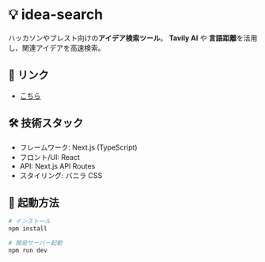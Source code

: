 # 💡 idea-search

ハッカソンやブレスト向けの**アイデア検索ツール**。
**Tavily AI** や **言語距離**を活用し、関連アイデアを高速検索。

## 📎 リンク
- [こちら](https://idea-search.vercel.app/)

## 🛠 技術スタック

- フレームワーク: Next.js (TypeScript)
- フロント/UI: React
- API: Next.js API Routes
- スタイリング: バニラ CSS

## 🚀 起動方法

```bash
# インストール
npm install

# 開発サーバー起動
npm run dev
```
